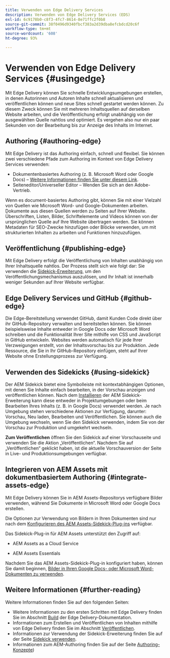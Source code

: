 ```yaml
---
title: Verwenden von Edge Delivery Services
description: Verwenden von Edge Delivery Services (EDS)
exl-id: 6c9178b0-c8f3-4fc7-8614-8e71ffc2f0b8
source-git-commit: 38f0496d9340fbcf383a2d39dba8efcbdcd20c6f
workflow-type: tm+mt
source-wordcount: '608'
ht-degree: 93%

---
```


# Verwenden von Edge Delivery Services {#usingedge}

Mit Edge Delivery können Sie schnelle Entwicklungsumgebungen erstellen, in denen Autorinnen und Autoren Inhalte schnell aktualisieren und veröffentlichen können und neue Sites schnell gestartet werden können. Zu diesem Zweck können Sie mit mehreren Inhaltsquellen auf derselben Website arbeiten, und die Veröffentlichung erfolgt unabhängig von der ausgewählten Quelle nahtlos und optimiert. Es vergehen also nur ein paar Sekunden von der Bearbeitung bis zur Anzeige des Inhalts im Internet.

## Authoring {#authoring-edge}

Mit Edge Delivery ist das Authoring einfach, schnell und flexibel. Sie können zwei verschiedene Pfade zum Authoring im Kontext von Edge Delivery Services verwenden:

* Dokumentenbasiertes Authoring (z. B. Microsoft Word oder Google Docs) – [Weitere Informationen finden Sie unter diesem Link](https://www.hlx.live/docs/authoring).
* Seiteneditor/Universeller Editor – Wenden Sie sich an den Adobe-Vertrieb.

Wenn es document-basiertes Authoring gibt, können Sie mit einer Vielzahl von Quellen wie Microsoft Word- und Google-Dokumenten arbeiten. Dokumente aus diesen Quellen werden zu Seiten auf Ihrer Website. Überschriften, Listen, Bilder, Schriftelemente und Videos können von der ursprünglichen Quelle auf Ihre Website übertragen werden. Sie können Metadaten für SEO-Zwecke hinzufügen oder Blöcke verwenden, um mit strukturierten Inhalten zu arbeiten und Funktionen hinzuzufügen.

## Veröffentlichung {#publishing-edge}

Mit Edge Delivery erfolgt die Veröffentlichung von Inhalten unabhängig von Ihrer Inhaltsquelle nahtlos. Der Prozess stellt sich wie folgt dar: Sie verwenden die [Sidekick-Erweiterung](#using-sidekick), um den Veröffentlichungsmechanismus auszulösen, und Ihr Inhalt ist innerhalb weniger Sekunden auf Ihrer Website verfügbar.

## Edge Delivery Services und GitHub {#github-edge}

Die Edge-Bereitstellung verwendet GitHub, damit Kunden Code direkt über ihr GitHub-Repository verwalten und bereitstellen können. Sie können beispielsweise Inhalte entweder in Google Docs oder Microsoft Word schreiben und die Funktionalität Ihrer Site mithilfe von CSS und JavaScript in GitHub entwickeln. Websites werden automatisch für jede Ihrer Verzweigungen erstellt, von der Inhaltsvorschau bis zur Produktion. Jede Ressource, die Sie in Ihr GitHub-Repository einfügen, steht auf Ihrer Website ohne Erstellungsprozess zur Verfügung.

## Verwenden des Sidekicks {#using-sidekick}

Der AEM Sidekick bietet eine Symbolleiste mit kontextabhängigen Optionen, mit denen Sie Inhalte einfach bearbeiten, in der Vorschau anzeigen und veröffentlichen können. Nach dem [Installieren](https://www.hlx.live/docs/sidekick-extension) der AEM Sidekick-Erweiterung kann diese entweder in Projektumgebungen oder beim Bearbeiten Ihres Inhalts (z. B. in Google Docs) verwendet werden. Je nach Umgebung stehen verschiedene Aktionen zur Verfügung, darunter: Vorschau, Neu laden, Bearbeiten und Veröffentlichen. Sie können auch die Umgebung wechseln, wenn Sie den Sidekick verwenden, indem Sie von der Vorschau zur Produktion und umgekehrt wechseln.

**Zum Veröffentlichen** öffnen Sie den Sidekick auf einer Vorschauseite und verwenden Sie die Aktion „Veröffentlichen“. Nachdem Sie auf „Veröffentlichen“ geklickt haben, ist die aktuelle Vorschauversion der Seite in Live- und Produktionsumgebungen verfügbar.

## Integrieren von AEM Assets mit dokumentbasiertem Authoring {#integrate-assets-edge}

Mit Edge Delivery können Sie in AEM Assets-Repositorys verfügbare Bilder verwenden, während Sie Dokumente in Microsoft Word oder Google Docs erstellen.

Die Optionen zur Verwendung von Bildern in Ihren Dokumenten sind nur nach dem [Konfigurieren des AEM Assets-Sidekick-Plug-ins](https://www.hlx.live/developer/configuring-aem-assets-sidekick-plugin) verfügbar.

Das Sidekick-Plug-in für AEM Assets unterstützt den Zugriff auf:

* AEM Assets as a Cloud Service

* AEM Assets Essentials

Nachdem Sie das AEM Assets-Sidekick-Plug-in konfiguriert haben, können Sie damit beginnen, [Bilder in Ihren Google Docs- oder Microsoft Word-Dokumenten zu verwenden](https://www.hlx.live/docs/aem-assets-sidekick-plugin).

## Weitere Informationen {#further-reading}

Weitere Informationen finden Sie auf den folgenden Seiten:

* Weitere Informationen zu den ersten Schritten mit Edge Delivery finden Sie im Abschnitt [Build](https://www.hlx.live/docs/#build) der Edge Delivery-Dokumentation.
* Informationen zum Erstellen und Veröffentlichen von Inhalten mithilfe von Edge Delivery finden Sie im Abschnitt [Veröffentlichen](https://www.hlx.live/docs/authoring).
* Informationen zur Verwendung der Sidekick-Erweiterung finden Sie auf der Seite [Sidekick verwenden](https://www.hlx.live/docs/sidekick).
* Informationen zum AEM-Authoring finden Sie auf der Seite [Authoring-Konzepte](/help/sites-authoring/author.md))

